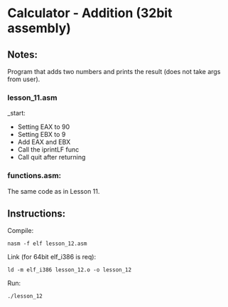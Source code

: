 # Calculator - Addition (32bit assembly)

## Notes:
Program that adds two numbers and prints the result (does not take args from user).

### lesson_11.asm

_start:
- Setting EAX to 90
- Setting EBX to 9
- Add EAX and EBX
- Call the iprintLF func
- Call quit after returning

### functions.asm:
The same code as in Lesson 11.

## Instructions:

Compile:
```
nasm -f elf lesson_12.asm
```
Link (for 64bit elf_i386 is req):
```
ld -m elf_i386 lesson_12.o -o lesson_12
```
Run:
```
./lesson_12
```